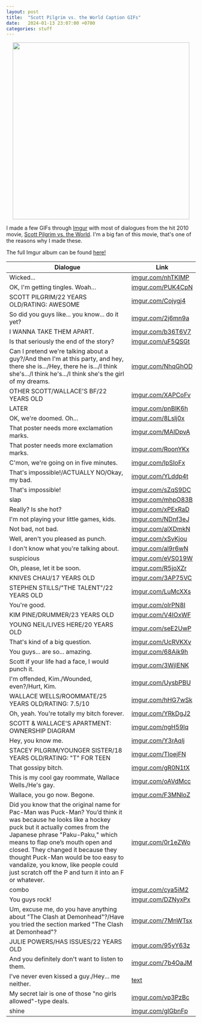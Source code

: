 ```yaml
---
layout: post
title:  "Scott Pilgrim vs. the World Caption GIFs"
date:   2024-01-13 23:07:00 +0700
categories: stuff
---
```

<p align="center">
<img src="https://w.wallhaven.cc/full/4y/wallhaven-4yvvx7.jpg" width="470px"/>
</p>

I made a few GIFs through [Imgur](https://imgur.com/) with most of dialogues from the hit 2010 movie, [Scott Pilgrim vs. the World](https://en.wikipedia.org/wiki/Scott_Pilgrim_vs._the_World). I'm a big fan of this movie, that's one of the reasons why I made these.

The full Imgur album can be found [here!](https://imgur.com/a/9dZWhVN)

<div align="center">

| Dialogue                                       | Link                          |
|------------------------------------------------|-------------------------------|
| Wicked...                                      | [imgur.com/nhTKIMP](https://imgur.com/nhTKIMP) |
| OK, I'm getting tingles. Woah...               | [imgur.com/PUK4CpN](https://imgur.com/PUK4CpN) |
| SCOTT PILGRIM/22 YEARS OLD/RATING: AWESOME     | [imgur.com/Cojygj4](https://imgur.com/Cojygj4) |
| So did you guys like... you know... do it yet? | [imgur.com/2j6mn9a](https://imgur.com/2j6mn9a) |
| I WANNA TAKE THEM APART.                       | [imgur.com/b36T6V7](https://imgur.com/b36T6V7) |
|Is that seriously the end of the story?|[imgur.com/uF5QSGt](https://imgur.com/uF5QSGt)|
|Can I pretend we're talking about a guy?/And then I'm at this party, and hey, there she is.../Hey, there he is.../I think she's.../I think he's.../I think she's the girl of my dreams.|[imgur.com/NhqGhOD](https://imgur.com/NhqGhOD)|
|OTHER SCOTT/WALLACE'S BF/22 YEARS OLD|[imgur.com/XAPCoFv](https://imgur.com/XAPCoFv)|
|LATER|[imgur.com/pnBlK6h](https://imgur.com/pnBlK6h)|
|OK, we're doomed. Oh...|[imgur.com/8LsIj0x](https://imgur.com/8LsIj0x)|
|That poster needs more exclamation marks.|[imgur.com/MAIDpvA](https://imgur.com/MAIDpvA)|
|That poster needs more exclamation marks.|[imgur.com/RoonYKx](https://imgur.com/RoonYKx)|
|C'mon, we're going on in five minutes.|[imgur.com/IpSIoFx](https://imgur.com/IpSIoFx)|
|That's impossible!/ACTUALLY NO/Okay, my bad.|[imgur.com/YLddp4t](https://imgur.com/YLddp4t)|
|That's impossible!|[imgur.com/sZqS9DC](https://imgur.com/sZqS9DC)|
|slap|[imgur.com/mhpO83B](https://imgur.com/mhpO83B)|
|Really? Is she hot?|[imgur.com/xPExRaD](https://imgur.com/xPExRaD)|
|I'm not playing your little games, kids.|[imgur.com/NDnf3eJ](https://imgur.com/NDnf3eJ)|
|Not bad, not bad.|[imgur.com/alXDmkN](https://imgur.com/alXDmkN)|
|Well, aren't you pleased as punch.|[imgur.com/xSvKjou](https://imgur.com/xSvKjou)|
|I don't know what you're talking about.|[imgur.com/al9r6wN](https://imgur.com/al9r6wN)|
|suspicious|[imgur.com/eVS019W](https://imgur.com/eVS019W)|
|Oh, please, let it be soon.|[imgur.com/R5joXZr](https://imgur.com/R5joXZr)|
|KNIVES CHAU/17 YEARS OLD|[imgur.com/3AP75VC](https://imgur.com/3AP75VC)|
|STEPHEN STILLS/"THE TALENT"/22 YEARS OLD|[imgur.com/LuMcXXs](https://imgur.com/LuMcXXs)|
|You're good.|[imgur.com/oIrPN8I](https://imgur.com/oIrPN8I)|
|KIM PINE/DRUMMER/23 YEARS OLD|[imgur.com/V4IOxWF](https://imgur.com/V4IOxWF)|
|YOUNG NEIL/LIVES HERE/20 YEARS OLD|[imgur.com/seE2UwP](https://imgur.com/seE2UwP)|
|That's kind of a big question.|[imgur.com/UcRVKXv](https://imgur.com/UcRVKXv)|
|You guys... are so... amazing.|[imgur.com/68Aik9h](https://imgur.com/68Aik9h)|
|Scott if your life had a face, I would punch it.|[imgur.com/3WjIENK](https://imgur.com/3WjIENK)|
|I'm offended, Kim./Wounded, even?/Hurt, Kim.|[imgur.com/UysbPBU](https://imgur.com/UysbPBU)|
|WALLACE WELLS/ROOMMATE/25 YEARS OLD/RATING: 7.5/10|[imgur.com/hHG7wSk](https://imgur.com/hHG7wSk)|
|Oh, yeah. You're totally my bitch forever.|[imgur.com/YRkDgJ2](https://imgur.com/YRkDgJ2)|
|SCOTT & WALLACE'S APARTMENT: OWNERSHIP DIAGRAM|[imgur.com/ngH59lq](https://imgur.com/ngH59lq)|
|Hey, you know me.|[imgur.com/Y3rAqlj](https://imgur.com/Y3rAqlj)|
|STACEY PILGRIM/YOUNGER SISTER/18 YEARS OLD/RATING: "T" FOR TEEN|[imgur.com/TIoejFN](https://imgur.com/TIoejFN)|
|That gossipy bitch.|[imgur.com/gR0N1tX](https://imgur.com/gR0N1tX)|
|This is my cool gay roommate, Wallace Wells./He's gay.|[imgur.com/oAVdMcc](https://imgur.com/oAVdMcc)|
|Wallace, you go now. Begone.|[imgur.com/F3MNIoZ](https://imgur.com/F3MNIoZ)|
|Did you know that the original name for Pac-Man was Puck-Man? You’d think it was because he looks like a hockey puck but it actually comes from the Japanese phrase "Paku-Paku," which means to flap one’s mouth open and closed. They changed it because they thought Puck-Man would be too easy to vandalize, you know, like people could just scratch off the P and turn it into an F or whatever.|[imgur.com/0r1eZWo](https://imgur.com/0r1eZWo)|
|combo|[imgur.com/cya5iM2](https://imgur.com/cya5iM2)|
|You guys rock!|[imgur.com/DZNyxPx](https://imgur.com/DZNyxPx)|
|Um, excuse me, do you have anything about "The Clash at Demonhead"?/Have you tried the section marked "The Clash at Demonhead"?|[imgur.com/7MnWTsx](https://imgur.com/7MnWTsx)|
|JULIE POWERS/HAS ISSUES/22 YEARS OLD|[imgur.com/95yY63z](https://imgur.com/95yY63z)|
|And you definitely don't want to listen to them.|[imgur.com/7b4OaJM](https://imgur.com/7b4OaJM)|
|I've never even kissed a guy./Hey... me neither.|[text](https://imgur.com/3jSH8Vm)|
|My secret lair is one of those "no girls allowed"-type deals.|[imgur.com/vp3PzBc](https://imgur.com/vp3PzBc)|
|shine|[imgur.com/gIGbnFp](https://imgur.com/gIGbnFp)|

</div>